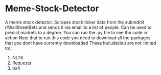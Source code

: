 # Meme-Stock-Detector
A meme stock detector. Scrapes stock ticker data from the subreddit r/WallStreetBets and sends it via email to a list of people. Can be used to predict markets to a degree.
You can run the .py file to see the code in action
Note that to run this code you need to download all the packages that you dont have currently downloaded
These Include(but are not limited to):
1. NLTK
2. Requests
3. bs4
